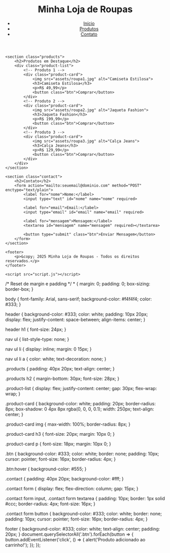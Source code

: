 <!DOCTYPE html>
<html lang="pt-br">
<head>
    <meta charset="UTF-8">
    <meta name="viewport" content="width=device-width, initial-scale=1.0">
    <title>Loja de Roupas</title>
    <link rel="stylesheet" href="styles.css">
</head>
<body>
    <header>
        <div class="logo">
            <h1>Minha Loja de Roupas</h1>
        </div>
        <nav>
            <ul>
                <li><a href="#">Início</a></li>
                <li><a href="#">Produtos</a></li>
                <li><a href="#">Contato</a></li>
            </ul>
        </nav>
    </header>

    <section class="products">
        <h2>Produtos em Destaque</h2>
        <div class="product-list">
            <!-- Produto 1 -->
            <div class="product-card">
                <img src="assets/roupa1.jpg" alt="Camiseta Estilosa">
                <h3>Camiseta Estilosa</h3>
                <p>R$ 49,99</p>
                <button class="btn">Comprar</button>
            </div>
            <!-- Produto 2 -->
            <div class="product-card">
                <img src="assets/roupa2.jpg" alt="Jaqueta Fashion">
                <h3>Jaqueta Fashion</h3>
                <p>R$ 199,99</p>
                <button class="btn">Comprar</button>
            </div>
            <!-- Produto 3 -->
            <div class="product-card">
                <img src="assets/roupa3.jpg" alt="Calça Jeans">
                <h3>Calça Jeans</h3>
                <p>R$ 129,99</p>
                <button class="btn">Comprar</button>
            </div>
        </div>
    </section>

    <section class="contact">
        <h2>Contato</h2>
        <form action="mailto:seuemail@dominio.com" method="POST" enctype="text/plain">
            <label for="nome">Nome:</label>
            <input type="text" id="nome" name="nome" required>

            <label for="email">Email:</label>
            <input type="email" id="email" name="email" required>

            <label for="mensagem">Mensagem:</label>
            <textarea id="mensagem" name="mensagem" required></textarea>

            <button type="submit" class="btn">Enviar Mensagem</button>
        </form>
    </section>

    <footer>
        <p>&copy; 2025 Minha Loja de Roupas - Todos os direitos reservados.</p>
    </footer>

    <script src="script.js"></script>
</body>
</html>
/* Reset de margin e padding */
* {
    margin: 0;
    padding: 0;
    box-sizing: border-box;
}

body {
    font-family: Arial, sans-serif;
    background-color: #f4f4f4;
    color: #333;
}

header {
    background-color: #333;
    color: white;
    padding: 10px 20px;
    display: flex;
    justify-content: space-between;
    align-items: center;
}

header h1 {
    font-size: 24px;
}

nav ul {
    list-style-type: none;
}

nav ul li {
    display: inline;
    margin: 0 15px;
}

nav ul li a {
    color: white;
    text-decoration: none;
}

.products {
    padding: 40px 20px;
    text-align: center;
}

.products h2 {
    margin-bottom: 30px;
    font-size: 28px;
}

.product-list {
    display: flex;
    justify-content: center;
    gap: 30px;
    flex-wrap: wrap;
}

.product-card {
    background-color: white;
    padding: 20px;
    border-radius: 8px;
    box-shadow: 0 4px 8px rgba(0, 0, 0, 0.1);
    width: 250px;
    text-align: center;
}

.product-card img {
    max-width: 100%;
    border-radius: 8px;
}

.product-card h3 {
    font-size: 20px;
    margin: 10px 0;
}

.product-card p {
    font-size: 18px;
    margin: 10px 0;
}

.btn {
    background-color: #333;
    color: white;
    border: none;
    padding: 10px;
    cursor: pointer;
    font-size: 16px;
    border-radius: 4px;
}

.btn:hover {
    background-color: #555;
}

.contact {
    padding: 40px 20px;
    background-color: #fff;
}

.contact form {
    display: flex;
    flex-direction: column;
    gap: 15px;
}

.contact form input, .contact form textarea {
    padding: 10px;
    border: 1px solid #ccc;
    border-radius: 4px;
    font-size: 16px;
}

.contact form button {
    background-color: #333;
    color: white;
    border: none;
    padding: 10px;
    cursor: pointer;
    font-size: 16px;
    border-radius: 4px;
}

footer {
    background-color: #333;
    color: white;
    text-align: center;
    padding: 20px;
}
document.querySelectorAll('.btn').forEach(button => {
    button.addEventListener('click', () => {
        alert('Produto adicionado ao carrinho!');
    });
});
